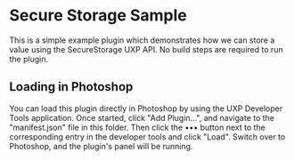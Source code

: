 # Secure Storage Sample

This is a simple example plugin which demonstrates how we can store a value using the SecureStorage UXP API. No build steps are required to run the plugin.

## Loading in Photoshop

You can load this plugin directly in Photoshop by using the UXP Developer Tools application. Once started, click "Add Plugin...", and navigate to the "manifest.json" file in this folder. Then click the ••• button next to the corresponding entry in the developer tools and click "Load". Switch over to Photoshop, and the plugin's panel will be running.

